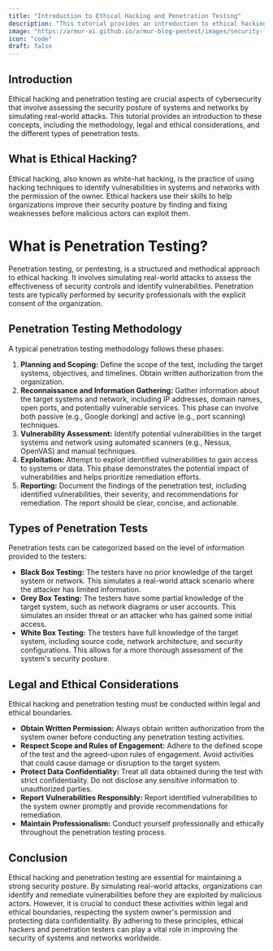 ```yaml
---
title: "Introduction to Ethical Hacking and Penetration Testing"
description: "This tutorial provides an introduction to ethical hacking and penetration testing, including the methodology, legal and ethical considerations, and the different types of penetration tests."
image: "https://armur-ai.github.io/armur-blog-pentest/images/security-fundamentals.png"
icon: "code"
draft: false
---
```



## Introduction

Ethical hacking and penetration testing are crucial aspects of cybersecurity that involve assessing the security posture of systems and networks by simulating real-world attacks. This tutorial provides an introduction to these concepts, including the methodology, legal and ethical considerations, and the different types of penetration tests.

## What is Ethical Hacking?

Ethical hacking, also known as white-hat hacking, is the practice of using hacking techniques to identify vulnerabilities in systems and networks with the permission of the owner. Ethical hackers use their skills to help organizations improve their security posture by finding and fixing weaknesses before malicious actors can exploit them.

# What is Penetration Testing?

Penetration testing, or pentesting, is a structured and methodical approach to ethical hacking. It involves simulating real-world attacks to assess the effectiveness of security controls and identify vulnerabilities. Penetration tests are typically performed by security professionals with the explicit consent of the organization.

## Penetration Testing Methodology

A typical penetration testing methodology follows these phases:

1.  **Planning and Scoping:** Define the scope of the test, including the target systems, objectives, and timelines. Obtain written authorization from the organization.
2.  **Reconnaissance and Information Gathering:** Gather information about the target systems and network, including IP addresses, domain names, open ports, and potentially vulnerable services. This phase can involve both passive (e.g., Google dorking) and active (e.g., port scanning) techniques.
3.  **Vulnerability Assessment:** Identify potential vulnerabilities in the target systems and network using automated scanners (e.g., Nessus, OpenVAS) and manual techniques.
4.  **Exploitation:** Attempt to exploit identified vulnerabilities to gain access to systems or data. This phase demonstrates the potential impact of vulnerabilities and helps prioritize remediation efforts.
5.  **Reporting:** Document the findings of the penetration test, including identified vulnerabilities, their severity, and recommendations for remediation. The report should be clear, concise, and actionable.

## Types of Penetration Tests

Penetration tests can be categorized based on the level of information provided to the testers:

*   **Black Box Testing:** The testers have no prior knowledge of the target system or network. This simulates a real-world attack scenario where the attacker has limited information.
*   **Grey Box Testing:** The testers have some partial knowledge of the target system, such as network diagrams or user accounts. This simulates an insider threat or an attacker who has gained some initial access.
*   **White Box Testing:** The testers have full knowledge of the target system, including source code, network architecture, and security configurations. This allows for a more thorough assessment of the system's security posture.

## Legal and Ethical Considerations

Ethical hacking and penetration testing must be conducted within legal and ethical boundaries.

*   **Obtain Written Permission:** Always obtain written authorization from the system owner before conducting any penetration testing activities.
*   **Respect Scope and Rules of Engagement:** Adhere to the defined scope of the test and the agreed-upon rules of engagement. Avoid activities that could cause damage or disruption to the target system.
*   **Protect Data Confidentiality:** Treat all data obtained during the test with strict confidentiality. Do not disclose any sensitive information to unauthorized parties.
*   **Report Vulnerabilities Responsibly:** Report identified vulnerabilities to the system owner promptly and provide recommendations for remediation.
*   **Maintain Professionalism:** Conduct yourself professionally and ethically throughout the penetration testing process.

## Conclusion

Ethical hacking and penetration testing are essential for maintaining a strong security posture. By simulating real-world attacks, organizations can identify and remediate vulnerabilities before they are exploited by malicious actors. However, it is crucial to conduct these activities within legal and ethical boundaries, respecting the system owner's permission and protecting data confidentiality. By adhering to these principles, ethical hackers and penetration testers can play a vital role in improving the security of systems and networks worldwide.